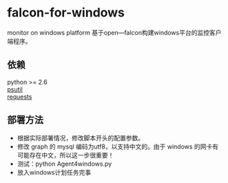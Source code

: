 # falcon-for-windows
monitor on windows platform
基于open—falcon构建windows平台的监控客户端程序。
## 依赖
python >= 2.6<br>
[psutil](https://pypi.python.org/pypi/psutil)<br>
[requests](https://pypi.python.org/pypi/requests)<br>

## 部署方法
* 根据实际部署情况，修改脚本开头的配置参数。<br>
* 修改 graph 的 mysql 编码为utf8，以支持中文的。由于 windows 的网卡有可能存在中文，所以这一步很重要！<br>
* 测试：python Agent4windows.py<br>
* 放入windows计划任务完事<br>
